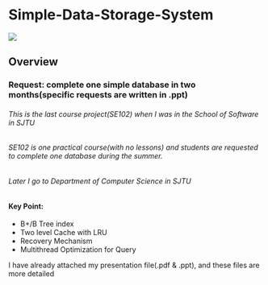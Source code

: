 # Simple-Data-Storage-System
![](https://img.shields.io/packagist/l/doctrine/orm.svg)
## Overview
### Request: complete one simple database in two months(specific requests are written in .ppt)

###### This is the last course project(SE102) when I was in the School of Software in SJTU

###### SE102 is one practical course(with no lessons) and students are requested to complete one database during the summer.

###### Later I go to Department of Computer Science in SJTU

#### Key Point:

- B+/B Tree index
- Two level Cache with LRU
- Recovery Mechanism
- Multithread Optimization for Query

I have already attached my presentation file(.pdf & .ppt), and these files are more detailed

